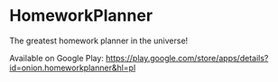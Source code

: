 # HomeworkPlanner
The greatest homework planner in the universe!

Available on Google Play: https://play.google.com/store/apps/details?id=onion.homeworkplanner&hl=pl
